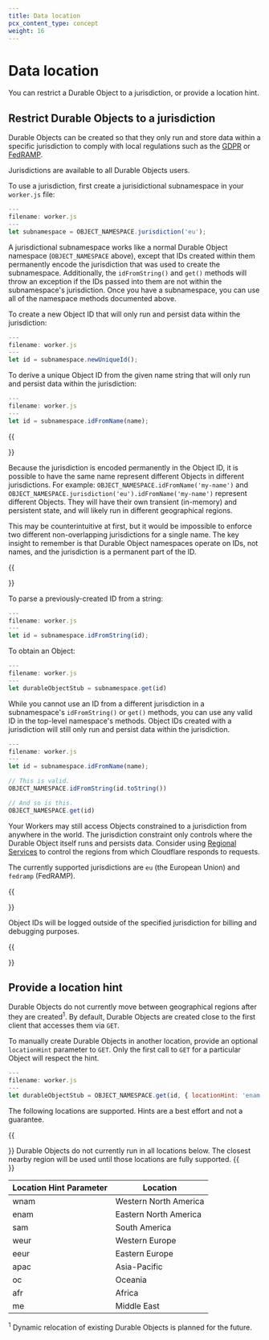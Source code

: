 ```yaml
---
title: Data location
pcx_content_type: concept
weight: 16
---
```


# Data location

You can restrict a Durable Object to a jurisdiction, or provide a location hint.



## Restrict Durable Objects to a jurisdiction

Durable Objects can be created so that they only run and store data within a specific jurisdiction to comply with local regulations such as the [GDPR](https://gdpr-info.eu/) or [FedRAMP](https://blog.cloudflare.com/cloudflare-achieves-fedramp-authorization/). 

Jurisdictions are available to all Durable Objects users. 

To use a jurisdiction, first create a jurisidictional subnamespace in your `worker.js` file:

```js
---
filename: worker.js
---
let subnamespace = OBJECT_NAMESPACE.jurisdiction('eu');
```

A jurisdictional subnamespace works like a normal Durable Object namespace (`OBJECT_NAMESPACE` above), except that IDs created within them permanently encode the jurisdiction that was used to create the subnamespace. Additionally, the `idFromString()` and `get()` methods will throw an exception if the IDs passed into them are not within the subnamespace's jurisdiction. Once you have a subnamespace, you can use all of the namespace methods documented above.

To create a new Object ID that will only run and persist data within the jurisdiction:

```js
---
filename: worker.js
---
let id = subnamespace.newUniqueId();
```

To derive a unique Object ID from the given name string that will only run and persist data within the jurisdiction:

```js
---
filename: worker.js
---
let id = subnamespace.idFromName(name);
```

{{<Aside type="note" header="IDs derived from the same name but different jurisdictions will differ">}}

Because the jurisdiction is encoded permanently in the Object ID, it is possible to have the same name represent different Objects in different jurisdictions. For example: `OBJECT_NAMESPACE.idFromName('my-name')` and `OBJECT_NAMESPACE.jurisdiction('eu').idFromName('my-name')` represent different Objects. They will have their own transient (in-memory) and persistent state, and will likely run in different geographical regions.

This may be counterintuitive at first, but it would be impossible to enforce two different non-overlapping jurisdictions for a single name. The key insight to remember is that Durable Object namespaces operate on IDs, not names, and the jurisdiction is a permanent part of the ID.

{{</Aside>}}

To parse a previously-created ID from a string:

```js
---
filename: worker.js
---
let id = subnamespace.idFromString(id);
```

To obtain an Object:

```js
---
filename: worker.js
---
let durableObjectStub = subnamespace.get(id)
```

While you cannot use an ID from a different jurisdiction in a subnamespace's `idFromString()` or `get()` methods, you can use any valid ID in the top-level namespace's methods. Object IDs created with a jurisdiction will still only run and persist data within the jurisdiction.

```js
---
filename: worker.js
---
let id = subnamespace.idFromName(name);

// This is valid.
OBJECT_NAMESPACE.idFromString(id.toString())

// And so is this.
OBJECT_NAMESPACE.get(id)
```

Your Workers may still access Objects constrained to a jurisdiction from anywhere in the world. The jurisdiction constraint only controls where the Durable Object itself runs and persists data. Consider using [Regional Services](/data-localization/regional-services/) to control the regions from which Cloudflare responds to requests.

The currently supported jurisdictions are `eu` (the European Union) and `fedramp` (FedRAMP).

{{<Aside type="note" header="ID logging">}}

Object IDs will be logged outside of the specified jurisdiction for billing and debugging purposes.

{{</Aside>}}

## Provide a location hint

Durable Objects do not currently move between geographical regions after they are created<sup>1</sup>. By default, Durable Objects are created close to the first client that accesses them via `GET`. 

To manually create Durable Objects in another location, provide an optional `locationHint` parameter to `GET`. Only the first call to `GET` for a particular Object will respect the hint.

```js
---
filename: worker.js
---
let durableObjectStub = OBJECT_NAMESPACE.get(id, { locationHint: 'enam' });
```

The following locations are supported. Hints are a best effort and not a guarantee. 

{{<Aside type="warning">}}
Durable Objects do not currently run in all locations below. The closest nearby region will be used until those locations are fully supported.
{{</Aside>}}

| Location Hint Parameter  | Location              |
| ------------------------ | --------------------- |
| wnam                     | Western North America |
| enam                     | Eastern North America |
| sam                      | South America         |
| weur                     | Western Europe        |
| eeur                     | Eastern Europe        |
| apac                     | Asia-Pacific          |
| oc                       | Oceania               |
| afr                      | Africa                |
| me                       | Middle East           |

<sup>1</sup> Dynamic relocation of existing Durable Objects is planned for the future.

